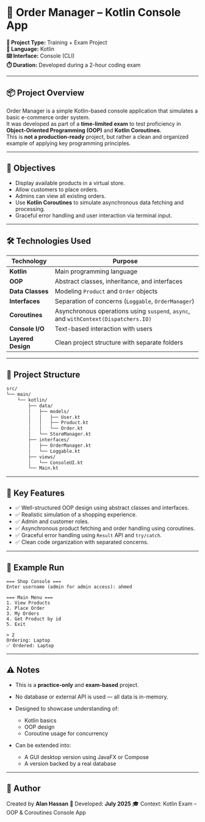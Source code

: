 # 🛒 Order Manager – Kotlin Console App

**📌 Project Type:** Training + Exam Project  
**🧪 Language:** Kotlin  
**⌨️ Interface:** Console (CLI)  
**⏱️ Duration:** Developed during a 2-hour coding exam  

---

## 📦 Project Overview

Order Manager is a simple Kotlin-based console application that simulates a basic e-commerce order system.  
It was developed as part of a **time-limited exam** to test proficiency in **Object-Oriented Programming (OOP)** and **Kotlin Coroutines**.  
This is **not a production-ready** project, but rather a clean and organized example of applying key programming principles.

---

## 🎯 Objectives

- Display available products in a virtual store.
- Allow customers to place orders.
- Admins can view all existing orders.
- Use **Kotlin Coroutines** to simulate asynchronous data fetching and processing.
- Graceful error handling and user interaction via terminal input.

---

## 🛠️ Technologies Used

| Technology       | Purpose |
|------------------|---------|
| **Kotlin**       | Main programming language |
| **OOP**          | Abstract classes, inheritance, and interfaces |
| **Data Classes** | Modeling `Product` and `Order` objects |
| **Interfaces**   | Separation of concerns (`Loggable`, `OrderManager`) |
| **Coroutines**   | Asynchronous operations using `suspend`, `async`, and `withContext(Dispatchers.IO)` |
| **Console I/O**  | Text-based interaction with users |
| **Layered Design** | Clean project structure with separate folders |

---

## 📁 Project Structure

```bash
src/
└── main/
    └── kotlin/
        ├── data/
        │   ├── models/
        │   │   ├── User.kt
        │   │   ├── Product.kt
        │   │   └── Order.kt
        │   └── StoreManager.kt
        ├── interfaces/
        │   ├── OrderManager.kt
        │   └── Loggable.kt
        ├── views/
        │   └── ConsoleUI.kt
        └── Main.kt
````

---

## 🚀 Key Features

* ✅ Well-structured OOP design using abstract classes and interfaces.
* ✅ Realistic simulation of a shopping experience.
* ✅ Admin and customer roles.
* ✅ Asynchronous product fetching and order handling using coroutines.
* ✅ Graceful error handling using `Result` API and `try/catch`.
* ✅ Clean code organization with separated concerns.

---

## 🧪 Example Run

```text
=== Shop Console ===
Enter username (admin for admin access): ahmed

=== Main Menu ===
1. View Products
2. Place Order
3. My Orders
4. Get Product by id
5. Exit

> 2
Ordering: Laptop
✅ Ordered: Laptop
```

---

## ⚠️ Notes

* This is a **practice-only** and **exam-based** project.
* No database or external API is used — all data is in-memory.
* Designed to showcase understanding of:

    * Kotlin basics
    * OOP design
    * Coroutine usage for concurrency
* Can be extended into:

    * A GUI desktop version using JavaFX or Compose
    * A version backed by a real database

---

## 👤 Author

Created by **Alan Hassan**
📅 Developed: **July 2025**
🎓 Context: Kotlin Exam – OOP & Coroutines Console App
